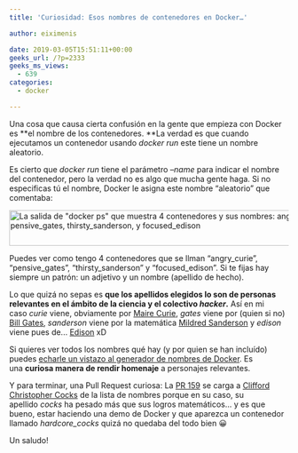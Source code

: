 ```yaml
---
title: 'Curiosidad: Esos nombres de contenedores en Docker…'

author: eiximenis

date: 2019-03-05T15:51:11+00:00
geeks_url: /?p=2333
geeks_ms_views:
  - 639
categories:
  - docker

---
```

Una cosa que causa cierta confusión en la gente que empieza con Docker es **el nombre de los contenedores. **La verdad es que cuando ejecutamos un contenedor usando _docker run_ este tiene un nombre aleatorio.
  
<!--more-->


  
Es cierto que _docker run_ tiene el parámetro _&#8211;name_ para indicar el nombre del contenedor, pero la verdad no es algo que mucha gente haga. Si no especificas tú el nombre, Docker le asigna este nombre &#8220;aleatorio&#8221; que comentaba:
  
[<img class="alignnone size-large wp-image-2331" src="https://geeks.ms/etomas/wp-content/uploads/sites/154/2019/03/docker-ps-1024x100.png" alt="La salida de &quot;docker ps&quot; que muestra 4 contenedores y sus nombres: angry_curie, pensive_gates, thirsty_sanderson, y focused_edison" width="660" height="64" />][1]
  
Puedes ver como tengo 4 contenedores que se llman &#8220;angry\_curie&#8221;, &#8220;pensive\_gates&#8221;, &#8220;thirsty\_sanderson&#8221; y &#8220;focused\_edison&#8221;. Si te fijas hay siempre un patrón: un adjetivo y un nombre (apellido de hecho).
  
Lo que quizá no sepas es **que los apellidos elegidos lo son de personas relevantes en el ámbito de la ciencia y el colectivo _hacker_.** Así en mi caso _curie_ viene, obviamente por [Maire Curie][2], _gates_ viene por (quien si no) [Bill Gates][3], _sanderson_ viene por la matemática [Mildred Sanderson][4] y _edison_ viene pues de... [Edison][5] xD
  
Si quieres ver todos los nombres qué hay (y por quien se han incluído) puedes [echarle un vistazo al generador de nombres de Docker][6]. Es una **curiosa manera de rendir homenaje** a personajes relevantes.
  
Y para terminar, una Pull Request curiosa: La [PR 159][7] se carga a [Clifford Christopher Cocks][8] de la lista de nombres porque en su caso, su apellido _cocks_ ha pesado más que sus logros matemáticos... y es que bueno, estar haciendo una demo de Docker y que aparezca un contenedor llamado _hardcore_cocks_ quizá no quedaba del todo bien 😀
  
Un saludo!

 [1]: https://geeks.ms/etomas/wp-content/uploads/sites/154/2019/03/docker-ps.png
 [2]: https://es.wikipedia.org/wiki/Marie_Curie
 [3]: https://es.wikipedia.org/wiki/Bill_Gates
 [4]: https://en.wikipedia.org/wiki/Mildred_Sanderson
 [5]: https://es.wikipedia.org/wiki/Thomas_Alva_Edison
 [6]: https://github.com/docker/engine/blob/master/pkg/namesgenerator/names-generator.go
 [7]: https://github.com/docker/engine/pull/159
 [8]: https://en.wikipedia.org/wiki/Clifford_Cocks